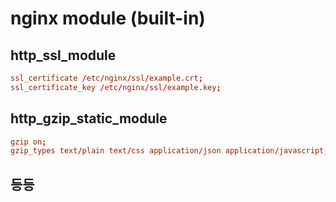 # nginx module (built-in)

## http_ssl_module

```conf
ssl_certificate /etc/nginx/ssl/example.crt;
ssl_certificate_key /etc/nginx/ssl/example.key;
```

## http_gzip_static_module

```conf
gzip on;
gzip_types text/plain text/css application/json application/javascript;
```

## 등등

